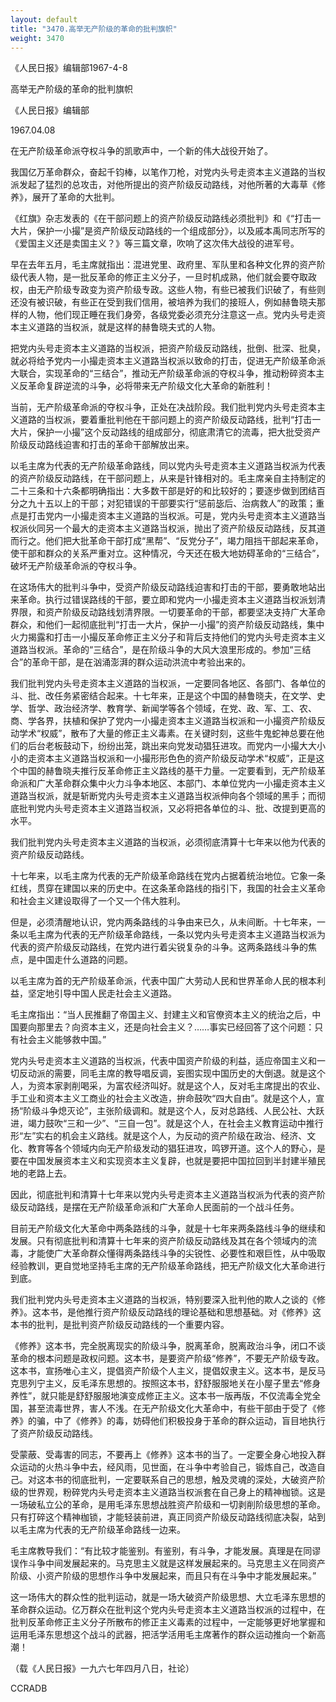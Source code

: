 ```yaml
---
layout: default
title: "3470.高举无产阶级的革命的批判旗帜"
weight: 3470
---
```


《人民日报》编辑部1967-4-8

高举无产阶级的革命的批判旗帜

《人民日报》编辑部

1967.04.08

在无产阶级革命派夺权斗争的凯歌声中，一个新的伟大战役开始了。

我国亿万革命群众，奋起千钧棒，以笔作刀枪，对党内头号走资本主义道路的当权派发起了猛烈的总攻击，对他所提出的资产阶级反动路线，对他所著的大毒草《修养》，展开了革命的大批判。

《红旗》杂志发表的《在干部问题上的资产阶级反动路线必须批判》和《“打击一大片，保护一小撮”是资产阶级反动路线的一个组成部分》，以及戚本禹同志所写的《爱国主义还是卖国主义？》等三篇文章，吹响了这次伟大战役的进军号。

早在去年五月，毛主席就指出：混进党里、政府里、军队里和各种文化界的资产阶级代表人物，是一批反革命的修正主义分子，一旦时机成熟，他们就会要夺取政权，由无产阶级专政变为资产阶级专政。这些人物，有些已被我们识破了，有些则还没有被识破，有些正在受到我们信用，被培养为我们的接班人，例如赫鲁晓夫那样的人物，他们现正睡在我们身旁，各级党委必须充分注意这一点。党内头号走资本主义道路的当权派，就是这样的赫鲁晓夫式的人物。

把党内头号走资本主义道路的当权派，把资产阶级反动路线，批倒、批深、批臭，就必将给予党内一小撮走资本主义道路当权派以致命的打击，促进无产阶级革命派大联合，实现革命的“三结合”，推动无产阶级革命派的夺权斗争，推动粉碎资本主义反革命复辟逆流的斗争，必将带来无产阶级文化大革命的新胜利！

当前，无产阶级革命派的夺权斗争，正处在决战阶段。我们批判党内头号走资本主义道路的当权派，要着重批判他在干部问题上的资产阶级反动路线，批判“打击一大片，保护一小撮”这个反动路线的组成部分，彻底肃清它的流毒，把大批受资产阶级反动路线迫害和打击的革命干部解放出来。

以毛主席为代表的无产阶级革命路线，同以党内头号走资本主义道路当权派为代表的资产阶级反动路线，在干部问题上，从来是针锋相对的。毛主席亲自主持制定的二十三条和十六条都明确指出：大多数干部是好的和比较好的；要逐步做到团结百分之九十五以上的干部；对犯错误的干部要实行“惩前毖后、治病救人”的政策；重点是打击党内一小撮走资本主义道路的当权派。可是，党内头号走资本主义道路当权派伙同另一个最大的走资本主义道路当权派，抛出了资产阶级反动路线，反其道而行之。他们把大批革命干部打成“黑帮”、“反党分子”，竭力阻挡干部起来革命，使干部和群众的关系严重对立。这种情况，今天还在极大地妨碍革命的“三结合”，破坏无产阶级革命派的夺权斗争。

在这场伟大的批判斗争中，受资产阶级反动路线迫害和打击的干部，要勇敢地站出来革命。执行过错误路线的干部，要立即和党内一小撮走资本主义道路当权派划清界限，和资产阶级反动路线划清界限。一切要革命的干部，都要坚决支持广大革命群众，和他们一起彻底批判“打击一大片，保护一小撮”的资产阶级反动路线，集中火力揭露和打击一小撮反革命修正主义分子和背后支持他们的党内头号走资本主义道路当权派。革命的“三结合”，是在阶级斗争的大风大浪里形成的。参加“三结合”的革命干部，是在汹涌澎湃的群众运动洪流中考验出来的。

我们批判党内头号走资本主义道路的当权派，一定要同各地区、各部门、各单位的斗、批、改任务紧密结合起来。十七年来，正是这个中国的赫鲁晓夫，在文学、史学、哲学、政治经济学、教育学、新闻学等各个领域，在党、政、军、工、农、商、学各界，扶植和保护了党内一小撮走资本主义道路当权派和一小撮资产阶级反动学术“权威”，散布了大量的修正主义毒素。在关键时刻，这些牛鬼蛇神总要在他们的后台老板鼓动下，纷纷出笼，跳出来向党发动猖狂进攻。而党内一小撮大大小小的走资本主义道路当权派和一小撮形形色色的资产阶级反动学术“权威”，正是这个中国的赫鲁晓夫推行反革命修正主义路线的基干力量。一定要看到，无产阶级革命派和广大革命群众集中火力斗争本地区、本部门、本单位党内一小撮走资本主义道路当权派，就是斩断党内头号走资本主义道路当权派伸向各个领域的黑手；而彻底批判党内头号走资本主义道路当权派，又必将把各单位的斗、批、改提到更高的水平。

我们批判党内头号走资本主义道路的当权派，必须彻底清算十七年来以他为代表的资产阶级反动路线。

十七年来，以毛主席为代表的无产阶级革命路线在党内占据着统治地位。它象一条红线，贯穿在建国以来的历史中。在这条革命路线的指引下，我国的社会主义革命和社会主义建设取得了一个又一个伟大胜利。

但是，必须清醒地认识，党内两条路线的斗争由来已久，从未间断。十七年来，一条以毛主席为代表的无产阶级革命路线，一条以党内头号走资本主义道路当权派为代表的资产阶级反动路线，在党内进行着尖锐复杂的斗争。这两条路线斗争的焦点，是中国走什么道路的问题。

以毛主席为首的无产阶级革命派，代表中国广大劳动人民和世界革命人民的根本利益，坚定地引导中国人民走社会主义道路。

毛主席指出：“当人民推翻了帝国主义、封建主义和官僚资本主义的统治之后，中国要向那里去？向资本主义，还是向社会主义？……事实已经回答了这个问题：只有社会主义能够救中国。”

党内头号走资本主义道路的当权派，代表中国资产阶级的利益，适应帝国主义和一切反动派的需要，同毛主席的教导唱反调，妄图实现中国历史的大倒退。就是这个人，为资本家剥削喝采，为富农经济叫好。就是这个人，反对毛主席提出的农业、手工业和资本主义工商业的社会主义改造，拚命鼓吹“四大自由”。就是这个人，宣扬“阶级斗争熄灭论”，主张阶级调和。就是这个人，反对总路线、人民公社、大跃进，竭力鼓吹“三和一少”、“三自一包”。就是这个人，在社会主义教育运动中推行形“左”实右的机会主义路线。就是这个人，为反动的资产阶级在政治、经济、文化、教育等各个领域内向无产阶级发动的猖狂进攻，鸣锣开道。这个人的野心，是要在中国发展资本主义和实现资本主义复辟，也就是要把中国拉回到半封建半殖民地的老路上去。

因此，彻底批判和清算十七年来以党内头号走资本主义道路当权派为代表的资产阶级反动路线，是摆在无产阶级革命派和广大革命人民面前的一个战斗任务。

目前无产阶级文化大革命中两条路线的斗争，就是十七年来两条路线斗争的继续和发展。只有彻底批判和清算十七年来的资产阶级反动路线及其在各个领域内的流毒，才能使广大革命群众懂得两条路线斗争的尖锐性、必要性和艰巨性，从中吸取经验教训，更自觉地坚持毛主席的无产阶级革命路线，把无产阶级文化大革命进行到底。

我们批判党内头号走资本主义道路的当权派，特别要深入批判他的欺人之谈的《修养》。这本书，是他推行资产阶级反动路线的理论基础和思想基础。对《修养》这本书的批判，是批判资产阶级反动路线的一个重要内容。

《修养》这本书，完全脱离现实的阶级斗争，脱离革命，脱离政治斗争，闭口不谈革命的根本问题是政权问题。这本书，是要资产阶级“修养”，不要无产阶级专政。这本书，宣扬唯心主义，提倡资产阶级个人主义，提倡奴隶主义。这本书，是反马克思列宁主义，反毛泽东思想的。按照这本书，舒舒服服地关在小屋子里去“修身养性”，就只能是舒舒服服地演变成修正主义。这本书一版再版，不仅流毒全党全国，甚至流毒世界，害人不浅。在无产阶级文化大革命中，有些干部由于受了《修养》的骗，中了《修养》的毒，妨碍他们积极投身于革命的群众运动，盲目地执行了资产阶级反动路线。

受蒙蔽、受毒害的同志，不要再上《修养》这本书的当了。一定要全身心地投入群众运动的火热斗争中去，经风雨，见世面，在斗争中考验自己，锻炼自己，改造自己。对这本书的彻底批判，一定要联系自己的思想，触及灵魂的深处，大破资产阶级的世界观，粉碎党内头号走资本主义道路当权派套在自己身上的精神枷锁。这是一场破私立公的革命，是用毛泽东思想战胜资产阶级和一切剥削阶级思想的革命。只有打碎这个精神枷锁，才能轻装前进，真正同资产阶级反动路线彻底决裂，站到以毛主席为代表的无产阶级革命路线一边来。

毛主席教导我们：“有比较才能鉴别。有鉴别，有斗争，才能发展。真理是在同谬误作斗争中间发展起来的。马克思主义就是这样发展起来的。马克思主义在同资产阶级、小资产阶级的思想作斗争中发展起来，而且只有在斗争中才能发展起来。”

这一场伟大的群众性的批判运动，就是一场大破资产阶级思想、大立毛泽东思想的革命群众运动。亿万群众在批判这个党内头号走资本主义道路当权派的过程中，在批判反革命修正主义分子所散布的修正主义毒素的过程中，一定能够更好地掌握和运用毛泽东思想这个战斗的武器，把活学活用毛主席著作的群众运动推向一个新高潮！

（载《人民日报》一九六七年四月八日，社论）

CCRADB

